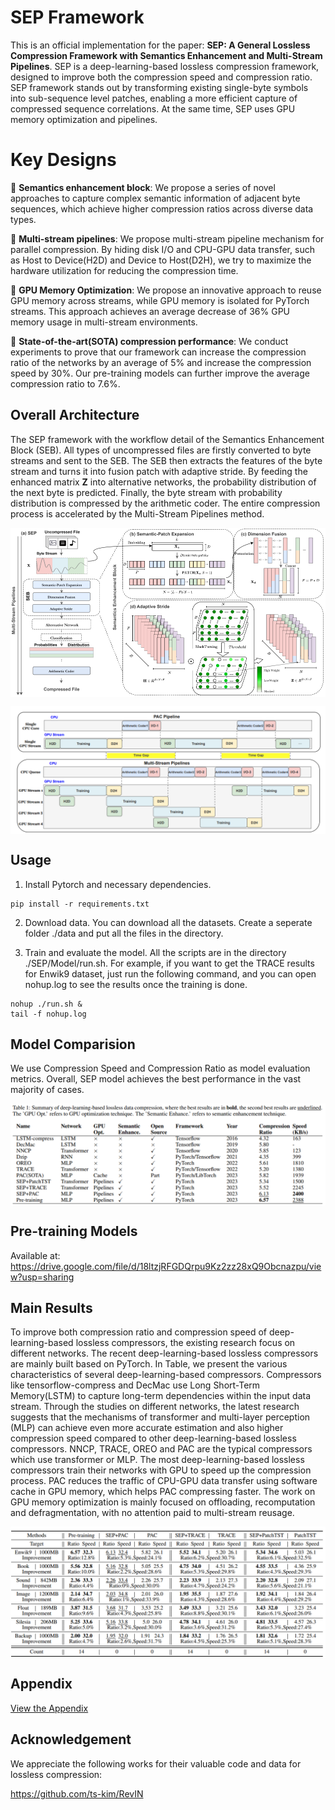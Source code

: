 # SEP Framework

This is an official implementation for the paper: **SEP: A General Lossless Compression Framework with Semantics Enhancement and Multi-Stream Pipelines**.
SEP is a deep-learning-based lossless compression framework, designed to improve both the compression speed and compression ratio. SEP framework stands out by transforming existing single-byte symbols into sub-sequence level patches, enabling a more efficient capture of compressed sequence correlations. At the same time, SEP uses GPU memory optimization and pipelines.


# Key Designs
🌟 **Semantics enhancement block**: We propose a series of novel approaches to capture complex semantic information of adjacent byte sequences, which achieve higher compression ratios across diverse data types.

🌟 **Multi-stream pipelines**: We propose multi-stream pipeline mechanism for parallel compression. By hiding disk I/O and CPU-GPU data transfer, such as Host to Device(H2D) and Device to Host(D2H), we try to maximize the hardware utilization for reducing the compression time. 

🌟 **GPU Memory Optimization**: We propose an innovative approach to reuse GPU memory across streams, while GPU memory is isolated for PyTorch streams. This approach achieves an average decrease of 36\% GPU memory usage in multi-stream environments.

🌟 **State-of-the-art(SOTA) compression performance**: We conduct experiments to prove that our framework can increase the compression ratio of the networks by an average of 5\% and increase the compression speed by 30\%. Our pre-training models can further improve the  average compression ratio to 7.6\%.

## Overall Architecture

The SEP framework with the workflow detail of the Semantics Enhancement Block (SEB). All types of uncompressed files are firstly converted to byte streams and sent to the SEB. The SEB then extracts the features of the byte stream and turns it into fusion patch with adaptive stride. By feeding the enhanced matrix $\mathbf{Z}$ into alternative networks, the probability distribution of the next byte is predicted. Finally, the byte stream with probability distribution is compressed by the arithmetic coder. The entire compression process is accelerated by the Multi-Stream Pipelines method.

<p align="center">
<img src="./images/1.png"  alt="" align=center />
</p>

<p align="center">
<img src="./images/2.png"  alt="" align=center />
</p>


## Usage

1. Install Pytorch and necessary dependencies.

```
pip install -r requirements.txt
```

2. Download data. You can download all the datasets. Create a seperate folder ./data and put all the files in the directory.

3. Train and evaluate the model. All the scripts are in the directory ./SEP/Model/run.sh. For example, if you want to get the TRACE results for Enwik9 dataset, just run the following command, and you can open nohup.log to see the results once the training is done.
```
nohup ./run.sh &
tail -f nohup.log
```

## Model Comparision

We use Compression Speed and Compression Ratio as model evaluation metrics. Overall, SEP model achieves the best performance in the vast majority of cases.

<p align="center">
<img src="./images/3.png" alt="" align=center />
</p>

## Pre-training Models
Available at: https://drive.google.com/file/d/18ltzjRFGDQrpu9Kz2zz28xQ9Obcnazpu/view?usp=sharing


## Main Results

To improve both compression ratio and compression speed of deep-learning-based lossless compressors, the existing research focus on different networks. The recent deep-learning-based lossless compressors are mainly built based on PyTorch. In Table, we present the various characteristics of several deep-learning-based compressors. Compressors like tensorflow-compress and DecMac use Long Short-Term Memory(LSTM) to capture long-term dependencies within the input data stream.  Through the studies on different networks, the latest research suggests that the mechanisms of transformer and multi-layer perception (MLP) can achieve even more accurate estimation and also higher compression speed compared to other deep-learning-based lossless compressors. NNCP, TRACE, OREO and PAC are the typical compressors which use transformer or MLP. The most deep-learning-based lossless compressors train their networks with GPU to speed up the compression process. PAC reduces the traffic of CPU-GPU data transfer using software cache in GPU memory, which helps PAC compressing faster. The work on GPU memory optimization is mainly focused on offloading, recomputation and defragmentation, with no attention paid to multi-stream reusage.

<p align="center">
<img src="./images/4.png" alt="" align=center />
</p>

## Appendix
[View the Appendix]([https://example.com/path/to/your/file.pdf](https://github.com/damonwan1/SEP/blob/main/APPENDIX_sep.pdf))

## Acknowledgement

We appreciate the following works for their valuable code and data for lossless compression:



https://github.com/ts-kim/RevIN

